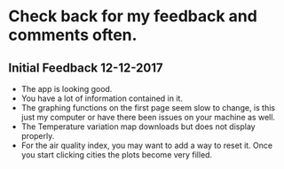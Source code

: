 # Check back for my feedback and comments often. 


## Initial Feedback 12-12-2017

- The app is looking good. 
- You have a lot of information contained in it. 
- The graphing functions on the first page seem slow to change, is this just my computer or have there been issues on your machine as well. 
- The Temperature variation map downloads but does not display properly. 
- For the air quality index, you may want to add a way to reset it. Once you start clicking cities the plots become very filled. 
